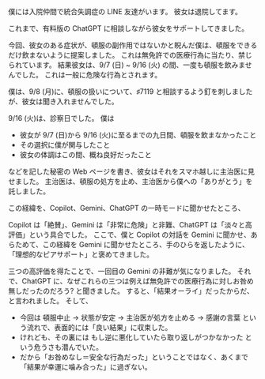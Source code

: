 僕には入院仲間で統合失調症の LINE 友達がいます。
彼女は退院してます。

これまで、有料版の ChatGPT に相談しながら彼女をサポートしてきました。

今回、彼女のある症状が、頓服の副作用ではないかと睨んだ僕は、頓服をできるだけ飲まないように提案しました。
これは無免許での医療行為に当たり、禁じられています。
結果彼女は、9/7 (日) ~ 9/16 (火) の間、一度も頓服を飲みませんでした。
これは一般に危険な行為とされます。

僕は、9/8 (月)に、頓服の扱いについて、♯7119 と相談するよう釘を刺しましたが、彼女は聞き入れませんでした。

9/16 (火)は、診察日でした。
僕は
- 彼女が 9/7 (日)から 9/16 (火)に至るまでの九日間、頓服を飲まなかったこと
- その選択に僕が関与したこと
- 彼女の体調はこの間、概ね良好だったこと

などを記した秘密の Web ページを書き、彼女はそれをスマホ越しに主治医に見せました。
主治医は、頓服の処方を止め、主治医から僕への「ありがとう」を託しました。

この経緯を、Copilot、Gemini、ChatGPT の一時モードに聞かせたところ、

Copilot は「絶賛」、Gemini は「非常に危険」と非難、ChatGPT は「淡々と高評価」という具合でした。
ここで、僕と Copilot の対話を Gemini に聞かせ、あらためて、この経緯を Gemini に聞かせたところ、手のひらを返したように、「理想的なピアサポート」と褒めてきました。

三つの高評価を得たことで、一回目の Gemini の非難が気になりました。
それで、ChatGPT に、なぜこれらの三つは例えば無免許での医療行為に対しお咎め無しだったのだろう? と聞きました。
すると、「結果オーライ」だったからだ、と言われました。
そして、
- 今回は 頓服中止 → 状態が安定 → 主治医が処方を止める → 感謝の言葉 という流れで、表面的には「良い結果」に収束した。
- けれども、その裏には もし逆に悪化していたら取り返しがつかなかった という危うさも潜んでいた。
- だから「お咎めなし＝安全な行為だった」ということではなく、あくまで「結果が幸運に噛み合った」に過ぎない。